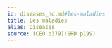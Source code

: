 ```yaml
---
id: diseases_hd.md#les-maladies
title: Les maladies
alias: Diseases
source: (CEO p379)(SRD p199)
---
```


